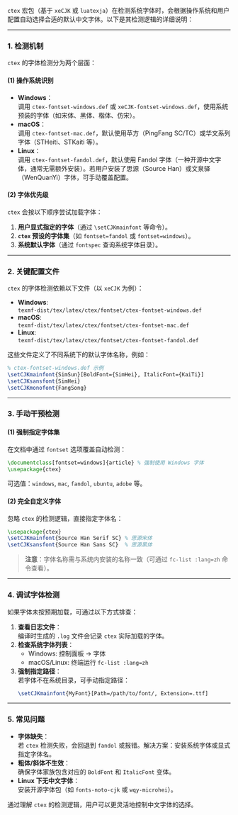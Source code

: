 `ctex` 宏包（基于 `xeCJK` 或 `luatexja`）在检测系统字体时，会根据操作系统和用户配置自动选择合适的默认中文字体。以下是其检测逻辑的详细说明：

---

### **1. 检测机制**
`ctex` 的字体检测分为两个层面：

#### **(1) 操作系统识别**
- **Windows**：  
  调用 `ctex-fontset-windows.def` 或 `xeCJK-fontset-windows.def`，使用系统预装的字体（如宋体、黑体、楷体、仿宋）。
- **macOS**：  
  调用 `ctex-fontset-mac.def`，默认使用苹方（PingFang SC/TC）或华文系列字体（STHeiti、STKaiti 等）。
- **Linux**：  
  调用 `ctex-fontset-fandol.def`，默认使用 Fandol 字体（一种开源中文字体，通常无需额外安装）。若用户安装了思源（Source Han）或文泉驿（WenQuanYi）字体，可手动覆盖配置。

#### **(2) 字体优先级**
`ctex` 会按以下顺序尝试加载字体：
1. **用户显式指定的字体**（通过 `\setCJKmainfont` 等命令）。
2. **`ctex` 预设的字体集**（如 `fontset=fandol` 或 `fontset=windows`）。
3. **系统默认字体**（通过 `fontspec` 查询系统字体目录）。

---

### **2. 关键配置文件**
`ctex` 的字体检测依赖以下文件（以 `xeCJK` 为例）：
- **Windows**:  
  `texmf-dist/tex/latex/ctex/fontset/ctex-fontset-windows.def`
- **macOS**:  
  `texmf-dist/tex/latex/ctex/fontset/ctex-fontset-mac.def`
- **Linux**:  
  `texmf-dist/tex/latex/ctex/fontset/ctex-fontset-fandol.def`

这些文件定义了不同系统下的默认字体名称，例如：
```latex
% ctex-fontset-windows.def 示例
\setCJKmainfont{SimSun}[BoldFont={SimHei}, ItalicFont={KaiTi}]
\setCJKsansfont{SimHei}
\setCJKmonofont{FangSong}
```

---

### **3. 手动干预检测**
#### **(1) 强制指定字体集**
在文档中通过 `fontset` 选项覆盖自动检测：
```latex
\documentclass[fontset=windows]{article} % 强制使用 Windows 字体
\usepackage{ctex}
```
可选值：`windows`, `mac`, `fandol`, `ubuntu`, `adobe` 等。

#### **(2) 完全自定义字体**
忽略 `ctex` 的检测逻辑，直接指定字体名：
```latex
\usepackage{ctex}
\setCJKmainfont{Source Han Serif SC} % 思源宋体
\setCJKsansfont{Source Han Sans SC}  % 思源黑体
```
> **注意**：字体名称需与系统内安装的名称一致（可通过 `fc-list :lang=zh` 命令查看）。

---

### **4. 调试字体检测**
如果字体未按预期加载，可通过以下方式排查：
1. **查看日志文件**：  
   编译时生成的 `.log` 文件会记录 `ctex` 实际加载的字体。
2. **检查系统字体列表**：  
   - Windows: 控制面板 → 字体  
   - macOS/Linux: 终端运行 `fc-list :lang=zh`  
3. **强制指定路径**：  
   若字体不在系统目录，可手动指定路径：
   ```latex
   \setCJKmainfont{MyFont}[Path=/path/to/font/, Extension=.ttf]
   ```

---

### **5. 常见问题**
- **字体缺失**：  
  若 `ctex` 检测失败，会回退到 `fandol` 或报错。解决方案：安装系统字体或显式指定字体名。
- **粗体/斜体不生效**：  
  确保字体家族包含对应的 `BoldFont` 和 `ItalicFont` 变体。
- **Linux 下无中文字体**：  
  安装开源字体包（如 `fonts-noto-cjk` 或 `wqy-microhei`）。

通过理解 `ctex` 的检测逻辑，用户可以更灵活地控制中文字体的选择。